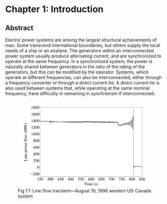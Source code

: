 # Chapter 1: Introduction
## Abstract
Electric power systems are among the largest structural achievements of man. Some transcend international boundaries, but others supply the local needs of a ship or an airplane. The generators within an interconnected power system usually produce alternating current, and are synchronized to operate at the same frequency. In a synchronized system, the power is naturally shared between generators in the ratio of the rating of the generators, but this can be modified by the operator. Systems, which operate at different frequencies, can also be interconnected, either through a frequency converter or through a direct current tie. A direct current tie is also used between systems that, while operating at the same nominal frequency, have difficulty in remaining in synchronism if interconnected.

<div style="display: flex; justify-content: center;" width="100%">
    <figure>
        <img src="../figures/fig_1p1.png" alt="Line flow transient" width=480px margin="auto" />
        <figcaption>Fig 1.1: Line flow transient&mdash;August 10, 1996 western US-Canada system</figcaption>
    </figure>
</div>

[comment]: <> (eof)
